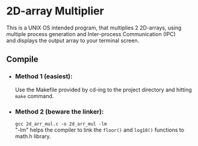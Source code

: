 # 2D-array Multiplier
This is a UNIX OS intended program, that multiplies 2 2D-arrays, using multiple process generation and Inter-process Communication (IPC)  
and displays the output array to your terminal screen.  

## Compile
  * ### Method 1 (easiest):
    Use the Makefile provided by cd-ing to the project directory and hitting `make` command.  
  * ### Method 2 (beware the linker):
    `gcc 2d_arr_mul.c -o 2d_arr_mul -lm`  
    "-lm" helps the compiler to link the `floor()` and `log10()` functions to math.h library.  
